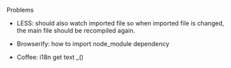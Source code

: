 Problems
 - LESS: should also watch imported file so when imported file 
 is changed, the main file should be recompiled again.

 - Browserify: how to import node_module dependency

 - Coffee: i18n get text _()
